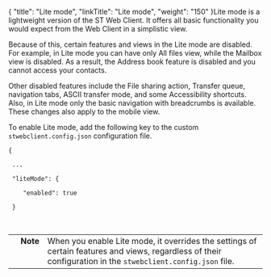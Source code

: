 {
    "title": "Lite mode",
    "linkTitle": "Lite mode",
    "weight": "150"
}Lite mode is a lightweight version of the ST Web Client. It offers all basic functionality you would expect from the Web Client in a simplistic view.

Because of this, certain features and views in the Lite mode are disabled. For example, in Lite mode you can have only All files view, while the Mailbox view is disabled. As a result, the Address book feature is disabled and you cannot access your contacts.

Other disabled features include the File sharing action, Transfer queue, navigation tabs, ASCII transfer mode, and some Accessibility shortcuts. Also, in Lite mode only the basic navigation with breadcrumbs is available. These changes also apply to the mobile view.

To enable Lite mode, add the following key to the custom `stwebclient.config.json` configuration file.

    {
     ...
     "liteMode": {
        "enabled": true
     }     

 

<table cellpadding="0" cellspacing="0">
   <col/>
   <col/>
   <col/>
      <tr>
         <td valign="top">         </td>
         <td valign="top"><span><b>Note</b></span>
         </td>
         <td data-mc-autonum="&lt;b&gt;Note&lt;/b&gt;" valign="top">
<note>When you enable Lite mode, it overrides the settings of certain features and views, regardless of their configuration in the <code>stwebclient.config.json</code> file.</note>
         </td>
      </tr>
</table>
